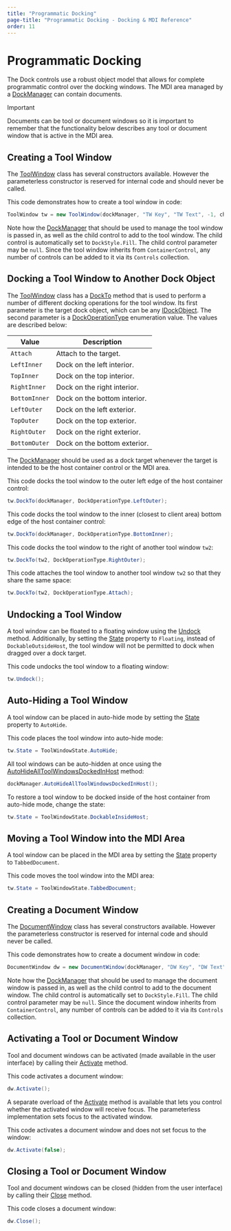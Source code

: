 ```yaml
---
title: "Programmatic Docking"
page-title: "Programmatic Docking - Docking & MDI Reference"
order: 11
---
```

# Programmatic Docking

The Dock controls use a robust object model that allows for complete programmatic control over the docking windows.  The MDI area managed by a [DockManager](xref:@ActiproUIRoot.Controls.Docking.DockManager) can contain documents.

> [!IMPORTANT]
> Documents can be tool or document windows so it is important to remember that the functionality below describes any tool or document window that is active in the MDI area.

## Creating a Tool Window

The [ToolWindow](xref:@ActiproUIRoot.Controls.Docking.ToolWindow) class has several constructors available.  However the parameterless constructor is reserved for internal code and should never be called.

This code demonstrates how to create a tool window in code:

```csharp
ToolWindow tw = new ToolWindow(dockManager, "TW Key", "TW Text", -1, childControl);
```

Note how the [DockManager](xref:@ActiproUIRoot.Controls.Docking.DockManager) that should be used to manage the tool window is passed in, as well as the child control to add to the tool window.  The child control is automatically set to `DockStyle.Fill`.  The child control parameter may be `null`.  Since the tool window inherits from `ContainerControl`, any number of controls can be added to it via its `Controls` collection.

## Docking a Tool Window to Another Dock Object

The [ToolWindow](xref:@ActiproUIRoot.Controls.Docking.ToolWindow) class has a [DockTo](xref:@ActiproUIRoot.Controls.Docking.ToolWindow.DockTo*) method that is used to perform a number of different docking operations for the tool window.  Its first parameter is the target dock object, which can be any [IDockObject](xref:@ActiproUIRoot.Controls.Docking.IDockObject).  The second parameter is a [DockOperationType](xref:@ActiproUIRoot.Controls.Docking.DockOperationType) enumeration value.  The values are described below:

| Value | Description |
|-----|-----|
| `Attach` | Attach to the target. |
| `LeftInner` | Dock on the left interior. |
| `TopInner` | Dock on the top interior. |
| `RightInner` | Dock on the right interior. |
| `BottomInner` | Dock on the bottom interior. |
| `LeftOuter` | Dock on the left exterior. |
| `TopOuter` | Dock on the top exterior. |
| `RightOuter` | Dock on the right exterior. |
| `BottomOuter` | Dock on the bottom exterior. |

The [DockManager](xref:@ActiproUIRoot.Controls.Docking.DockManager) should be used as a dock target whenever the target is intended to be the host container control or the MDI area.

This code docks the tool window to the outer left edge of the host container control:

```csharp
tw.DockTo(dockManager, DockOperationType.LeftOuter);
```

This code docks the tool window to the inner (closest to client area) bottom edge of the host container control:

```csharp
tw.DockTo(dockManager, DockOperationType.BottomInner);
```

This code docks the tool window to the right of another tool window `tw2`:

```csharp
tw.DockTo(tw2, DockOperationType.RightOuter);
```

This code attaches the tool window to another tool window `tw2` so that they share the same space:

```csharp
tw.DockTo(tw2, DockOperationType.Attach);
```

## Undocking a Tool Window

A tool window can be floated to a floating window using the [Undock](xref:@ActiproUIRoot.Controls.Docking.ToolWindow.Undock*) method.  Additionally, by setting the [State](xref:@ActiproUIRoot.Controls.Docking.ToolWindow.State) property to `Floating`, instead of `DockableOutsideHost`, the tool window will not be permitted to dock when dragged over a dock target.

This code undocks the tool window to a floating window:

```csharp
tw.Undock();
```

## Auto-Hiding a Tool Window

A tool window can be placed in auto-hide mode by setting the [State](xref:@ActiproUIRoot.Controls.Docking.ToolWindow.State) property to `AutoHide`.

This code places the tool window into auto-hide mode:

```csharp
tw.State = ToolWindowState.AutoHide;
```

All tool windows can be auto-hidden at once using the [AutoHideAllToolWindowsDockedInHost](xref:@ActiproUIRoot.Controls.Docking.DockManager.AutoHideAllToolWindowsDockedInHost*) method:

```csharp
dockManager.AutoHideAllToolWindowsDockedInHost();
```

To restore a tool window to be docked inside of the host container from auto-hide mode, change the state:

```csharp
tw.State = ToolWindowState.DockableInsideHost;
```

## Moving a Tool Window into the MDI Area

A tool window can be placed in the MDI area by setting the [State](xref:@ActiproUIRoot.Controls.Docking.ToolWindow.State) property to `TabbedDocument`.

This code moves the tool window into the MDI area:

```csharp
tw.State = ToolWindowState.TabbedDocument;
```

## Creating a Document Window

The [DocumentWindow](xref:@ActiproUIRoot.Controls.Docking.DocumentWindow) class has several constructors available.  However the parameterless constructor is reserved for internal code and should never be called.

This code demonstrates how to create a document window in code:

```csharp
DocumentWindow dw = new DocumentWindow(dockManager, "DW Key", "DW Text", null, childControl);
```

Note how the [DockManager](xref:@ActiproUIRoot.Controls.Docking.DockManager) that should be used to manage the document window is passed in, as well as the child control to add to the document window.  The child control is automatically set to `DockStyle.Fill`.  The child control parameter may be `null`.  Since the document window inherits from `ContainerControl`, any number of controls can be added to it via its `Controls` collection.

## Activating a Tool or Document Window

Tool and document windows can be activated (made available in the user interface) by calling their [Activate](xref:@ActiproUIRoot.Controls.Docking.TabbedMdiWindow.Activate*) method.

This code activates a document window:

```csharp
dw.Activate();
```

A separate overload of the [Activate](xref:@ActiproUIRoot.Controls.Docking.TabbedMdiWindow.Activate*) method is available that lets you control whether the activated window will receive focus.  The parameterless implementation sets focus to the activated window.

This code activates a document window and does not set focus to the window:

```csharp
dw.Activate(false);
```

## Closing a Tool or Document Window

Tool and document windows can be closed (hidden from the user interface) by calling their [Close](xref:@ActiproUIRoot.Controls.Docking.TabbedMdiWindow.Close*) method.

This code closes a document window:

```csharp
dw.Close();
```
